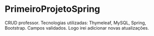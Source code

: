 # PrimeiroProjetoSpring
CRUD professor.
Tecnologias utilizadas: Thymeleaf, MySQL, Spring, Bootstrap.
Campos validados.
Logo irei adicionar novas atualizações.
